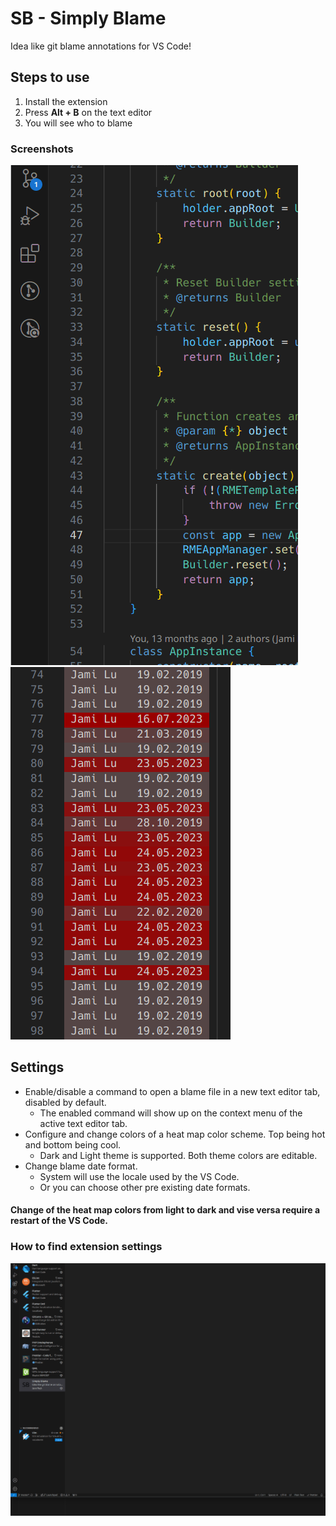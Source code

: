 # SB - Simply Blame

Idea like git blame annotations for VS Code!

## Steps to use
1. Install the extension
2. Press **Alt + B** on the text editor
3. You will see who to blame

### Screenshots
![Blame gif](blame-005.gif)
![Blame screeshot](blame-005.png)

## Settings
 * Enable/disable a command to open a blame file in a new text editor tab, disabled by default.
    * The enabled command will show up on the context menu of the active text editor tab.
 * Configure and change colors of a heat map color scheme. Top being hot and bottom being cool.
    * Dark and Light theme is supported. Both theme colors are editable.
 * Change blame date format.
    * System will use the locale used by the VS Code.
    * Or you can choose other pre existing date formats.

#### Change of the heat map colors from light to dark and vise versa require a restart of the VS Code.

### How to find extension settings
![How to find settings](settings.gif)
